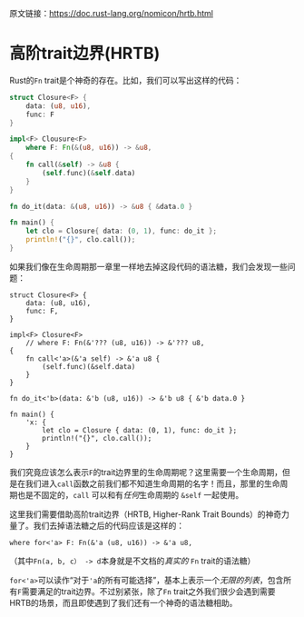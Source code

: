 原文链接：<https://doc.rust-lang.org/nomicon/hrtb.html>

# 高阶trait边界(HRTB)

Rust的`Fn` trait是个神奇的存在。比如，我们可以写出这样的代码：

```rust
struct Closure<F> {
    data: (u8, u16),
    func: F
}

impl<F> Clousure<F>
    where F: Fn(&(u8, u16)) -> &u8,
{
    fn call(&self) -> &u8 {
        (self.func)(&self.data)
    }
}

fn do_it(data: &(u8, u16)) -> &u8 { &data.0 }

fn main() {
    let clo = Closure{ data: (0, 1), func: do_it };
    println!("{}", clo.call());
}
```

如果我们像在生命周期那一章里一样地去掉这段代码的语法糖，我们会发现一些问题：

```rust,ignore
struct Closure<F> {
    data: (u8, u16),
    func: F,
}

impl<F> Closure<F>
    // where F: Fn(&'??? (u8, u16)) -> &'??? u8,
{
    fn call<'a>(&'a self) -> &'a u8 {
        (self.func)(&self.data)
    }
}

fn do_it<'b>(data: &'b (u8, u16)) -> &'b u8 { &'b data.0 }

fn main() {
    'x: {
        let clo = Closure { data: (0, 1), func: do_it };
        println!("{}", clo.call());
    }
}
```

我们究竟应该怎么表示`F`的trait边界里的生命周期呢？这里需要一个生命周期，但是在我们进入`call`函数之前我们都不知道生命周期的名字！而且，那里的生命周期也是不固定的，`call` 可以和有*任何*生命周期的 `&self` 一起使用。

这里我们需要借助高阶trait边界（HRTB, Higher-Rank Trait Bounds）的神奇力量了。我们去掉语法糖之后的代码应该是这样的：

```rust,ignore
where for<'a> F: Fn(&'a (u8, u16)) -> &'a u8,
```

（其中`Fn(a, b, c） -> d`本身就是不文档的*真实的* `Fn` trait的语法糖）

`for<'a>`可以读作“对于`'a`的所有可能选择”，基本上表示一个*无限的列表*，包含所有`F`需要满足的trait边界。不过别紧张，除了`Fn` trait之外我们很少会遇到需要HRTB的场景，而且即使遇到了我们还有一个神奇的语法糖相助。
